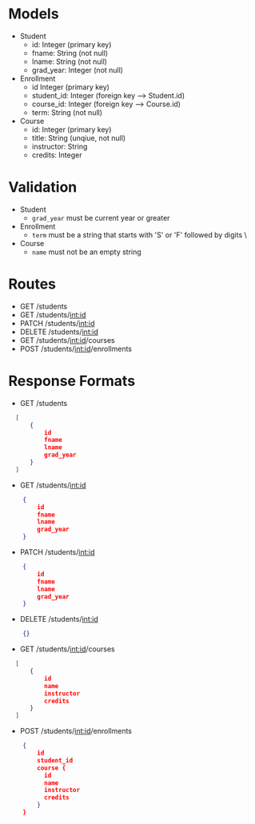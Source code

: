 # Models

 - Student
    - id:         Integer (primary key)
    - fname:      String (not null)
    - lname:      String (not null)
    - grad_year:  Integer (not null)
 - Enrollment
    - id          Integer (primary key)
    - student_id: Integer (foreign key --> Student.id) 
    - course_id:  Integer (foreign key --> Course.id) 
    - term:       String (not null)
 - Course
    - id:         Integer (primary key)
    - title:       String (unqiue, not null)
    - instructor: String 
    - credits:    Integer
# Validation

  - Student
    - `grad_year` must be current year or greater
  - Enrollment
    - `term` must be a string that starts with 'S' or 'F' followed by digits \
  - Course
    - `name` must not be an empty string
# Routes

  - GET /students
  - GET /students/<int:id>
  - PATCH /students/<int:id>
  - DELETE /students/<int:id>
  - GET /students/<int:id>/courses
  - POST /students/<int:id>/enrollments
    

# Response Formats

  - GET /students
  ```json
    [
        {
            id
            fname
            lname
            grad_year
        }
    ]
  ```
  - GET /students/<int:id>
  ```json
      {
          id
          fname
          lname
          grad_year
      }
  ```
  - PATCH /students/<int:id>
  ```json
      {
          id
          fname
          lname
          grad_year
      }
  ```

  - DELETE /students/<int:id>
  ```json
      {}
  ```
  - GET /students/<int:id>/courses
  ```json
    [
        {
            id
            name
            instructor
            credits
        }
    ]

  ```
  - POST /students/<int:id>/enrollments
  ```json
      {
          id
          student_id
          course {
            id
            name
            instructor
            credits
          }
      }
  ```